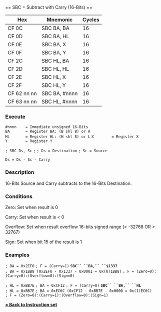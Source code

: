 \== SBC = Subtract with Carry (16-Bits) ==

| Hex         | Mnemonic       | Cycles |
| ----------- | -------------- | ------ |
| CF 0C       | SBC BA, BA     | 16     |
| CF 0D       | SBC BA, HL     | 16     |
| CF 0E       | SBC BA, X      | 16     |
| CF 0F       | SBC BA, Y      | 16     |
| CF 2C       | SBC HL, BA     | 16     |
| CF 2D       | SBC HL, HL     | 16     |
| CF 2E       | SBC HL, X      | 16     |
| CF 2F       | SBC HL, Y      | 16     |
| CF 62 nn nn | SBC BA, \#nnnn | 16     |
| CF 63 nn nn | SBC HL, \#nnnn | 16     |

### Execute

`#nnnn    = Immediate unsigned 16-Bits`
`BA       = Register BA: (B shl 8) or A`
`HL       = Register HL: (H shl 8) or L`
`X        = Register X`
`Y        = Register Y`

`; SBC Ds, Sc`
`;`
`; Ds = Destination`
`; Sc = Source`

`Ds = Ds - Sc - Carry`

### Description

16-Bits Source and Carry subtracts to the 16-Bits Destination.

### Conditions

Zero: Set when result is 0

Carry: Set when result is \< 0

Overflow: Set when result overflow 16-bits signed range (\< -32768 OR \>
32767)

Sign: Set when bit 15 of the result is 1

### Examples

`; BA = 0x2EF0`
`; F = (Carry=1)`
**`SBC`` ``BA,`` ``$1337`**
`; BA = 0x1BB8 (0x2EF0 - 0x1337 - 0x0001 = 0x(0)1BB8)`
`; F = (Zero=0):(Carry=0):(Overflow=0):(Sign=0)`

`; HL = 0xBB7E`
`; BA = 0xCF12`
`; F = (Carry=0)`
**`SBC`` ``BA,`` ``HL`**
`; HL = 0xBB7E`
`; BA = 0xEC6C (0xCF12 - 0xBB7E - 0x0000 = 0x(1)EC6C)`
`; F = (Zero=0):(Carry=1):(Overflow=0):(Sign=1)`

[**« Back to Instruction set**](S1C88_InstructionSet.md "wikilink")
